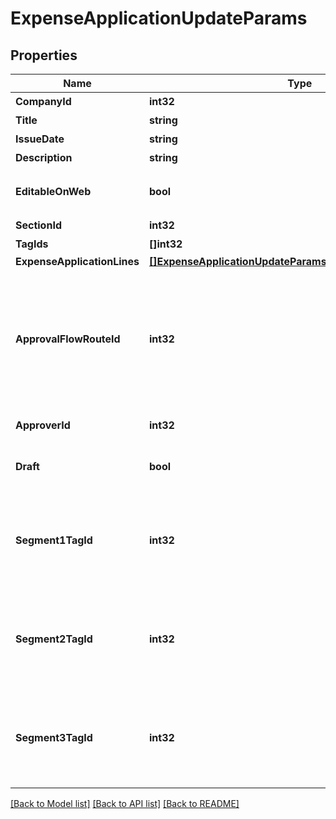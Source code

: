# ExpenseApplicationUpdateParams

## Properties

Name | Type | Description | Notes
------------ | ------------- | ------------- | -------------
**CompanyId** | **int32** | 事業所ID | 
**Title** | **string** | 申請タイトル (250文字以内) | 
**IssueDate** | **string** | 申請日 (yyyy-mm-dd) | 
**Description** | **string** | 備考 (10000文字以内) | [optional] 
**EditableOnWeb** | **bool** | 会計freeeのWeb画面で申請内容を編集可能にするかどうか&lt;br&gt; falseの場合は、Web画面での項目行の追加／削除・金額の編集が出来なくなりますが、APIでの編集は可能です。&lt;br&gt; デフォルトはfalseです。  | [optional] 
**SectionId** | **int32** | 部門ID | [optional] 
**TagIds** | **[]int32** | メモタグID | [optional] 
**ExpenseApplicationLines** | [**[]ExpenseApplicationUpdateParamsExpenseApplicationLines**](expenseApplicationUpdateParams_expense_application_lines.md) |  | 
**ApprovalFlowRouteId** | **int32** | 申請経路ID&lt;br&gt; &lt;ul&gt;     &lt;li&gt;経費申請のステータスを申請中として作成する場合は、必ず指定してください。&lt;/li&gt;     &lt;li&gt;指定する申請経路IDは、申請経路APIを利用して取得してください。&lt;/li&gt;     &lt;li&gt;         未指定の場合は、基本経路を設定している事業所では基本経路が、基本経路を設定していない事業所では利用可能な申請経路の中から最初の申請経路が自動的に使用されます。         &lt;ul&gt;            &lt;li&gt;意図しない申請経路を持った経費申請の作成を防ぐために、使用する申請経路IDを指定することを推奨します。&lt;/li&gt;         &lt;/ul&gt;     &lt;/li&gt;     &lt;li&gt;         ベーシックプランの事業所では以下のデフォルトで用意された申請経路のみ指定できます         &lt;ul&gt;         &lt;li&gt;指定なし&lt;/li&gt;         &lt;li&gt;承認者を指定&lt;/li&gt;         &lt;/ul&gt;     &lt;/li&gt; &lt;/ul&gt;  | [optional] 
**ApproverId** | **int32** | 承認者のユーザーID&lt;br&gt; 指定する承認者のユーザーIDは、申請経路APIを利用して取得してください。  | [optional] 
**Draft** | **bool** | 経費申請のステータス&lt;br&gt; falseを指定した時は申請中（in_progress）で経費申請を更新します。&lt;br&gt; trueを指定した時は下書き（draft）で経費申請を更新します。&lt;br&gt; 未指定の時は下書きとみなして経費申請を更新します。  | [optional] 
**Segment1TagId** | **int32** | セグメント１ID(法人向けプロフェッショナル, 法人向けエンタープライズプラン)&lt;br&gt; セグメントタグ一覧APIを利用して取得してください。&lt;br&gt; &lt;a href&#x3D;\&quot;https://support.freee.co.jp/hc/ja/articles/360020679611-%E3%82%BB%E3%82%B0%E3%83%A1%E3%83%B3%E3%83%88-%E5%88%86%E6%9E%90%E7%94%A8%E3%82%BF%E3%82%B0-%E3%81%AE%E8%A8%AD%E5%AE%9A\&quot; target&#x3D;\&quot;_blank\&quot;&gt;セグメント（分析用タグ）の設定&lt;/a&gt;&lt;br&gt;  | [optional] 
**Segment2TagId** | **int32** | セグメント２ID(法人向け エンタープライズプラン)&lt;br&gt; セグメントタグ一覧APIを利用して取得してください。&lt;br&gt; &lt;a href&#x3D;\&quot;https://support.freee.co.jp/hc/ja/articles/360020679611-%E3%82%BB%E3%82%B0%E3%83%A1%E3%83%B3%E3%83%88-%E5%88%86%E6%9E%90%E7%94%A8%E3%82%BF%E3%82%B0-%E3%81%AE%E8%A8%AD%E5%AE%9A\&quot; target&#x3D;\&quot;_blank\&quot;&gt;セグメント（分析用タグ）の設定&lt;/a&gt;&lt;br&gt;  | [optional] 
**Segment3TagId** | **int32** | セグメント３ID(法人向け エンタープライズプラン)&lt;br&gt; セグメントタグ一覧APIを利用して取得してください。&lt;br&gt; &lt;a href&#x3D;\&quot;https://support.freee.co.jp/hc/ja/articles/360020679611-%E3%82%BB%E3%82%B0%E3%83%A1%E3%83%B3%E3%83%88-%E5%88%86%E6%9E%90%E7%94%A8%E3%82%BF%E3%82%B0-%E3%81%AE%E8%A8%AD%E5%AE%9A\&quot; target&#x3D;\&quot;_blank\&quot;&gt;セグメント（分析用タグ）の設定&lt;/a&gt;&lt;br&gt;  | [optional] 

[[Back to Model list]](../README.md#documentation-for-models) [[Back to API list]](../README.md#documentation-for-api-endpoints) [[Back to README]](../README.md)


